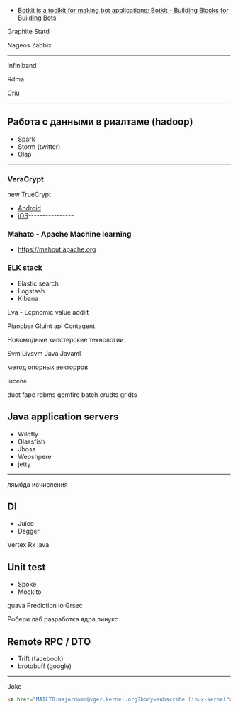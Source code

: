 
 - [Botkit is a toolkit for making bot applications; Botkit - Building Blocks for Building Bots](https://github.com/howdyai/botkit)

Graphite
Statd

Nageos
Zabbix

------------

Infiniband

Rdma

Criu

-------------

## Работа с данными в риалтаме (hadoop)
 - Spark
 - Storm (twitter)
 - Olap
-------------------
### VeraCrypt
new TrueCrypt

 - [Android](https://play.google.com/store/apps/details?id=com.sovworks.eds.android)
 - [iOS](https://itunes.apple.com/us/app/disk-decipher/id516538625?mt=8)----------------

### Mahato - Apache Machine learning
 - https://mahout.apache.org

### ELK stack
 - Elastic search
 - Logstash
 - Kibana


Eva - Ecpnomic value addiit

Pianobar
Gluint api
Contagent

Новомодные хипстерские технологии

Svm
Livsvm
Java
Javaml

метод опорных векторров

lucene

duct fape
rdbms
gemfire
batch
crudts
gridts

## Java application servers
 - Wildfly
 - Glassfish
 - Jboss
 - Wepshpere
 - jetty

----------------
лямбда исчисления

## DI
 - Juice   
 - Dagger

Vertex
Rx java

## Unit test
 - Spoke        
 - Mockito



guava
Prediction io
Grsec

Робери лаб разработка ядра линукс

## Remote RPC / DTO
 - Trift (facebook)
 - brotobuff (google)

-----------------
Joke
 ```html
<a href="MAILTO:majordomo@vger.kernel.org?body=subscribe linux-kernel">subscribe</a>
 ```
